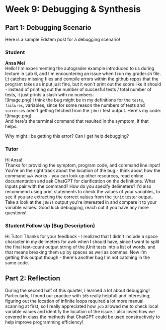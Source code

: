 # Week 9: Debugging & Synthesis
## Part 1: Debugging Scenario

Here is a sample Edstem post for a debugging scenario!
### Student
**Ansa Mei**  
Hello! I'm experimenting the autograder example introduced to us during lecture in Lab 6, and I'm encountering an issue when I run my grader.sh file. I;t catches missing files and compile errors within the github repos that the program takes as input just fine, but it won't print out the score like it should - instead of printing out the number of succesful tests / total number of tests, it just prints a slash with no numbers:  
![Image.png]
I think the bug might be in my definitions for the ` tests `, ` failures `, variables, since for some reason the numbers of tests and `successes` aren't getting fetched from the `jUnit` test output.  Here's my code:
![Image.png]  
And here's the terminal command that resulted in the symptom, if that helps:

Why might I be getting this error? Can I get help debugging?

### Tutor
Hi Ansa!  
Thanks for providing the symptom, program code, and command line input! You're on the right track about the location of the bug - think about how the command `awk` works - you can look up other resources, read online documentation and ask ChatGPT for clarification on the definitions. What inputs pair with the command? How do you specify delimeters? I'd also recommend using print statements to check the values of your variables, to see if you are extracting the correct values from the `jUnit` tester output. Take a look at the `jUnit` output you're interested in and compare it to your variable values. Good luck debugging, reach out if you have any more questions!

### Student Follow Up (Bug Description)
Hi Tutor!
Thanks for your feedback - I realized that I didn't include a space character in my delimeters for awk when I should have, since I want to split the final test-count output string of the jUnit tests into a list of words, and that means breaking them up by spaces as well as commas. Now I'm getting this output though - there's another bug I'm not catching in the same code.

## Part 2: Reflection
During the second half of this quarter, I learned a lot about debugging! Particularly, I found our practice with `jdb` really helpfull and interesting; figuring out the location of infinite loops required a lot more manual scanning at first, so I really appreciated how `jdb` allowed me to check local variable values and identify the  location of the issue. I also loved how we covered in class the methods that ChatGPT could be used constructively to help improve programming efficiency!
